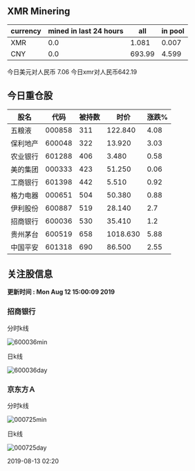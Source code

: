 ## XMR Minering

|currency|mined in last 24 hours|all|in pool|
|---|---|---|---|
|XMR|0.0|1.081|0.007|
|CNY|0.0|693.99|4.599|

今日美元对人民币 7.06	今日xmr对人民币642.19


## 今日重仓股 

|股名|代码|被持数|时价|涨跌%|
|---|---|---|---|---|
|五粮液|000858|311|122.840|4.08|
|保利地产|600048|322|13.920|3.03|
|农业银行|601288|406|3.480|0.58|
|美的集团|000333|423|51.250|0.06|
|工商银行|601398|442|5.510|0.92|
|格力电器|000651|504|50.380|0.88|
|伊利股份|600887|519|28.140|2.7|
|招商银行|600036|530|35.410|1.2|
|贵州茅台|600519|658|1018.630|5.88|
|中国平安|601318|690|86.500|2.55|

## 关注股信息
**更新时间 : Mon Aug 12 15:00:09 2019**
### 招商银行 
分时k线

![600036min](http://image.sinajs.cn/newchart/min/n/sh600036.gif)

日k线

![600036day](http://image.sinajs.cn/newchart/daily/n/sh600036.gif)

### 京东方Ａ 
分时k线

![000725min](http://image.sinajs.cn/newchart/min/n/sz000725.gif)

日k线

![000725day](http://image.sinajs.cn/newchart/daily/n/sz000725.gif)

2019-08-13 02:20